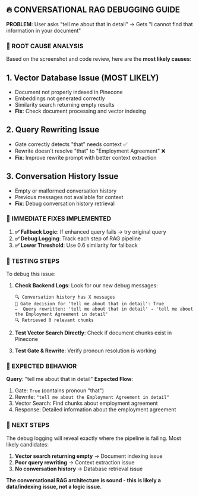 ## 🔥 CONVERSATIONAL RAG DEBUGGING GUIDE

**PROBLEM**: User asks "tell me about that in detail" → Gets "I cannot find that information in your document"

### 🎯 ROOT CAUSE ANALYSIS

Based on the screenshot and code review, here are the **most likely causes**:

## 1. **Vector Database Issue** (MOST LIKELY)

- Document not properly indexed in Pinecone
- Embeddings not generated correctly
- Similarity search returning empty results
- **Fix**: Check document processing and vector indexing

## 2. **Query Rewriting Issue**

- Gate correctly detects "that" needs context ✅
- Rewrite doesn't resolve "that" to "Employment Agreement" ❌
- **Fix**: Improve rewrite prompt with better context extraction

## 3. **Conversation History Issue**

- Empty or malformed conversation history
- Previous messages not available for context
- **Fix**: Debug conversation history retrieval

### 🔧 IMMEDIATE FIXES IMPLEMENTED

1. **✅ Fallback Logic**: If enhanced query fails → try original query
2. **✅ Debug Logging**: Track each step of RAG pipeline
3. **✅ Lower Threshold**: Use 0.6 similarity for fallback

### 🧪 TESTING STEPS

To debug this issue:

1. **Check Backend Logs**: Look for our new debug messages:

   ```
   🔍 Conversation history has X messages
   🚪 Gate decision for 'tell me about that in detail': True
   ✏️  Query rewritten: 'tell me about that in detail' → 'tell me about the Employment Agreement in detail'
   🔍 Retrieved 0 relevant chunks
   ```

2. **Test Vector Search Directly**: Check if document chunks exist in Pinecone
3. **Test Gate & Rewrite**: Verify pronoun resolution is working

### 🎯 EXPECTED BEHAVIOR

**Query**: "tell me about that in detail"
**Expected Flow**:

1. Gate: `True` (contains pronoun "that")
2. Rewrite: `"tell me about the Employment Agreement in detail"`
3. Vector Search: Find chunks about employment agreement
4. Response: Detailed information about the employment agreement

### 🚀 NEXT STEPS

The debug logging will reveal exactly where the pipeline is failing. Most likely candidates:

1. **Vector search returning empty** → Document indexing issue
2. **Poor query rewriting** → Context extraction issue
3. **No conversation history** → Database retrieval issue

**The conversational RAG architecture is sound - this is likely a data/indexing issue, not a logic issue.**
